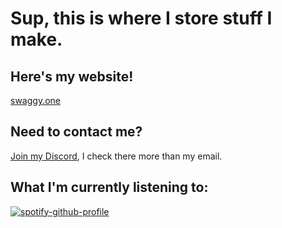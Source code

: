 # Sup, this is where I store stuff I make.
## Here's my website!
[swaggy.one](https://swaggy.one/)
## Need to contact me?
[Join my Discord](https://discord.gg/Y5UqMfXazT), I check there more than my email.
## What I'm currently listening to:


[![spotify-github-profile](https://spotify-github-profile.vercel.app/api/view?uid=hwqgqejwdh0gjoc7se9zyk20p&cover_image=true&theme=novatorem)](https://spotify-github-profile.vercel.app/api/view?uid=hwqgqejwdh0gjoc7se9zyk20p&redirect=true)
